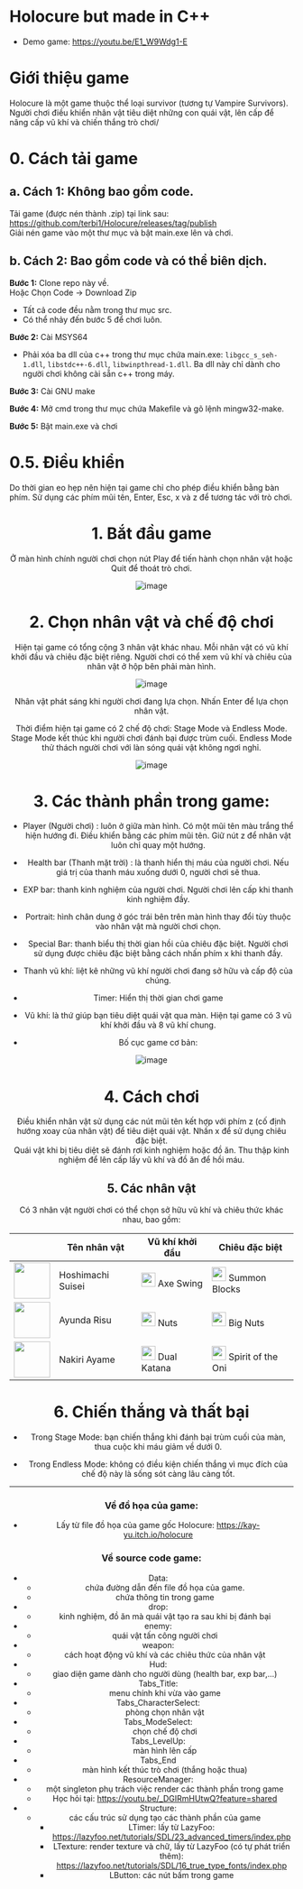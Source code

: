 # Holocure but made in C++

- Demo game: https://youtu.be/E1_W9Wdg1-E

# Giới thiệu game

Holocure là một game thuộc thể loại survivor (tương tự Vampire Survivors). Người chơi điều khiển nhân vật tiêu diệt những con quái vật, lên cấp để nâng cấp vũ khí và chiến thắng trò chơi/

# 0. Cách tải game

## a. Cách 1: Không bao gồm code.

Tải game (được nén thành .zip) tại link
sau: https://github.com/terbi1/Holocure/releases/tag/publish<br/>
Giải nén game vào một thư mục và bật main.exe lên và chơi.<br/>

## b. Cách 2: Bao gồm code và có thể biên dịch.

**Bước 1:** Clone repo này về. <br/>
Hoặc Chọn Code -> Download Zip

- Tất cả code đều nằm trong thư mục src.<br/>
- Có thể nhảy đến bước 5 để chơi luôn.

**Bước 2:** Cài MSYS64

- Phải xóa ba dll của c++ trong thư mục chứa main.exe: `libgcc_s_seh-1.dll`, `libstdc++-6.dll`, `libwinpthread-1.dll`. Ba
  dll này chỉ dành cho người chơi không cài sẵn c++ trong máy.

**Bước 3:** Cài GNU make

**Bước 4:** Mở cmd trong thư mục chứa Makefile và gõ lệnh mingw32-make.

**Bước 5:** Bật main.exe và chơi

# 0.5. Điều khiển
Do thời gian eo hẹp nên hiện tại game chỉ cho phép điều khiển bằng bàn phím.
Sử dụng các phím mũi tên, Enter, Esc, x và z để tương tác với trò chơi.
<div style="text-align: center;">

# 1. Bắt đầu game

Ở màn hình chính người chơi chọn nút Play để tiến hành chọn nhân vật hoặc Quit để thoát trò chơi. 
<div style="text-align: center;">

![image](res/preview/MainMenu.png)

</div>

# 2. Chọn nhân vật và chế độ chơi

Hiện tại game có tổng cộng 3 nhân vật khác nhau. Mỗi nhân vật có vũ khí khởi đầu và chiêu đặc biệt riêng. Người chơi có thể xem vũ khí và chiêu của nhân vật ở hộp bên phải màn hình.
<div style="text-align: center;">

![image](res/preview/CharacterSelect.png)
</div>

Nhân vật phát sáng khi người chơi đang lựa chọn. Nhấn Enter để lựa chọn nhân vật.
<div style="text-align: center;">

Thời điểm hiện tại game có 2 chế độ chơi: Stage Mode và Endless Mode. Stage Mode kết thúc khi người chơi đánh bại được trùm cuối. Endless Mode thử thách người chơi với làn sóng quái vật không ngơi nghỉ.
<div style="text-align: center;">

![image](res/preview/ModeSelect.png)
</div>

# 3. Các thành phần trong game:

-    Player (Người chơi)
     : luôn ở giữa màn hình. Có một mũi tên màu trắng thể hiện hướng đi. Điều khiển bằng các phím mũi tên. Giữ nút z để nhân vật luôn chỉ quay một hướng.

-    Health bar (Thanh mặt trời) 
     : là thanh hiển thị máu của người chơi. Nếu giá trị của thanh máu xuống dưới 0, người chơi sẽ thua.

- EXP bar: thanh kinh nghiệm của người chơi. Người chơi lên cấp khi thanh kinh nghiệm đầy.
- Portrait: hình chân dung ở góc trái bên trên màn hình thay đổi tùy thuộc vào nhân vật mà người chơi chọn.
- Special Bar: thanh biểu thị thời gian hồi của chiêu đặc biệt. Người chơi sử dụng được chiêu đặc biệt bằng cách nhấn phím x khi thanh đầy.
- Thanh vũ khí: liệt kê những vũ khí người chơi đang sở hữu và cấp độ của chúng.
- Timer: Hiển thị thời gian chơi game

<div style="text-align: center;">

- Vũ khí: là thứ giúp bạn tiêu diệt quái vật qua màn. Hiện tại game có 3 vũ khí khởi đầu và 8 vũ khí chung.

<div style="text-align: center;">

- Bố cục game cơ bản:

<div style="text-align: center;">

![image](res/preview/PlayScreen.png)
</div>

# 4. Cách chơi

Điều khiển nhân vật sử dụng các nút mũi tên kết hợp với phím z (cố định hướng xoay của nhân vật) để tiêu diệt quái vật. Nhấn x để sử dụng chiêu đặc biệt. <br/>
Quái vật khi bị tiêu diệt sẽ đánh rơi kinh nghiệm hoặc đồ ăn. Thu thập kinh nghiệm để lên cấp lấy vũ khí và đồ ăn để hồi máu.

## 5. Các nhân vật

Có 3 nhân vật người chơi có thể chọn sở hữu vũ khí và chiêu thức khác nhau, bao gồm:

|                                                                             | Tên nhân vật	     | Vũ khí khởi đầu   | Chiêu đặc biệt                                                                          |
|-----------------------------------------------------------------------------|--------------|---------------------------------------|----------------------------------------------------------|
| <img src="res/gfx/character_sprites/spr_Suisei_idle/spr_Suisei_idle_0.png" width=64>  | Hoshimachi Suisei	  |<img src="res/gfx/spr_SuiseiWeapon.png" width=25> Axe Swing|<img src="res/gfx/spr_SuiseiSpecial.png" width=25> Summon Blocks|
| <img src="res/gfx/character_sprites/spr_Risu_idle/spr_Risu_idle_0.png" width=64>    | Ayunda Risu	   | <img src="res/gfx/spr_RisuWeapon.png" width=25> Nuts|<img src="res/gfx/spr_RisuSpecial.png" width=25> Big Nuts|
| <img src="res/gfx/character_sprites/spr_Ayame_idle/spr_Ayame_idle_0.png" width=64>       | Nakiri Ayame	    | <img src="res/gfx/spr_AyameWeapon.png" width=25> Dual Katana|<img src="res/gfx/spr_AyameSpecial.png" width=25> Spirit of the Oni|

# 6. Chiến thắng và thất bại
- Trong Stage Mode: bạn chiến thắng khi đánh bại trùm cuối của màn, thua cuộc khi máu giảm về dưới 0.

<div style="text-align: center;">

- Trong Endless Mode: không có điều kiện chiến thắng vì mục đích của chế độ này là sống sót càng lâu càng tốt.
</div>

---

### Về đồ họa của game:

- Lấy từ file đồ họa của game gốc Holocure: https://kay-yu.itch.io/holocure

### Về source code game:

- Data:
  * chứa đường dẫn đến file đồ họa của game.
  * chứa thông tin trong game
- drop:
  * kinh nghiệm, đồ ăn mà quái vật tạo ra sau khi bị đánh bại
- enemy:
  * quái vật tấn công người chơi
- weapon:
  * cách hoạt động vũ khí và các chiêu thức của nhân vật
- Hud:
  * giao diện game dành cho người dùng (health bar, exp bar,...)
- Tabs_Title:
  * menu chính khi vừa vào game
- Tabs_CharacterSelect:
  * phòng chọn nhân vật
- Tabs_ModeSelect:
  * chọn chế độ chơi
- Tabs_LevelUp:
  * màn hình lên cấp
- Tabs_End
  * màn hình kết thúc trò chơi (thắng hoặc thua)
- ResourceManager:
  * một singleton phụ trách việc render các thành phần trong game
  * Học hỏi tại: https://youtu.be/_DGIRmHUtwQ?feature=shared
- Structure:
  * các cấu trúc sử dụng tạo các thành phần của game
    * LTimer: lấy từ LazyFoo: https://lazyfoo.net/tutorials/SDL/23_advanced_timers/index.php
    * LTexture: render texture và chữ, lấy từ LazyFoo (có tự phát triển thêm): https://lazyfoo.net/tutorials/SDL/16_true_type_fonts/index.php
    * LButton: các nút bấm trong game
